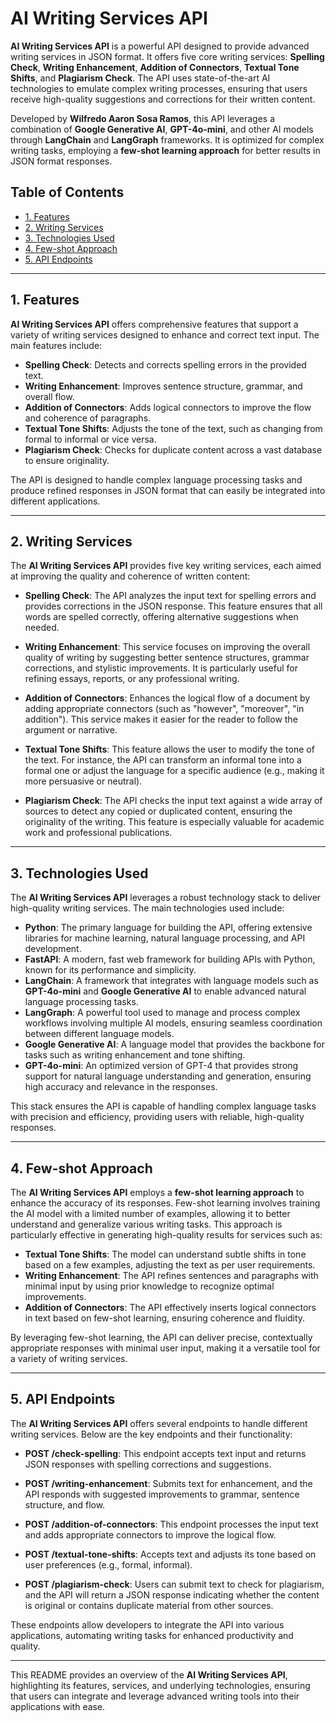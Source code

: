 # AI Writing Services API

**AI Writing Services API** is a powerful API designed to provide advanced writing services in JSON format. It offers five core writing services: **Spelling Check**, **Writing Enhancement**, **Addition of Connectors**, **Textual Tone Shifts**, and **Plagiarism Check**. The API uses state-of-the-art AI technologies to emulate complex writing processes, ensuring that users receive high-quality suggestions and corrections for their written content.

Developed by **Wilfredo Aaron Sosa Ramos**, this API leverages a combination of **Google Generative AI**, **GPT-4o-mini**, and other AI models through **LangChain** and **LangGraph** frameworks. It is optimized for complex writing tasks, employing a **few-shot learning approach** for better results in JSON format responses.

## Table of Contents

- [1. Features](#1-features)
- [2. Writing Services](#2-writing-services)
- [3. Technologies Used](#3-technologies-used)
- [4. Few-shot Approach](#4-few-shot-approach)
- [5. API Endpoints](#5-api-endpoints)

---

## 1. Features

**AI Writing Services API** offers comprehensive features that support a variety of writing services designed to enhance and correct text input. The main features include:

- **Spelling Check**: Detects and corrects spelling errors in the provided text.
- **Writing Enhancement**: Improves sentence structure, grammar, and overall flow.
- **Addition of Connectors**: Adds logical connectors to improve the flow and coherence of paragraphs.
- **Textual Tone Shifts**: Adjusts the tone of the text, such as changing from formal to informal or vice versa.
- **Plagiarism Check**: Checks for duplicate content across a vast database to ensure originality.

The API is designed to handle complex language processing tasks and produce refined responses in JSON format that can easily be integrated into different applications.

---

## 2. Writing Services

The **AI Writing Services API** provides five key writing services, each aimed at improving the quality and coherence of written content:

- **Spelling Check**: The API analyzes the input text for spelling errors and provides corrections in the JSON response. This feature ensures that all words are spelled correctly, offering alternative suggestions when needed.
  
- **Writing Enhancement**: This service focuses on improving the overall quality of writing by suggesting better sentence structures, grammar corrections, and stylistic improvements. It is particularly useful for refining essays, reports, or any professional writing.

- **Addition of Connectors**: Enhances the logical flow of a document by adding appropriate connectors (such as "however", "moreover", "in addition"). This service makes it easier for the reader to follow the argument or narrative.

- **Textual Tone Shifts**: This feature allows the user to modify the tone of the text. For instance, the API can transform an informal tone into a formal one or adjust the language for a specific audience (e.g., making it more persuasive or neutral).

- **Plagiarism Check**: The API checks the input text against a wide array of sources to detect any copied or duplicated content, ensuring the originality of the writing. This feature is especially valuable for academic work and professional publications.

---

## 3. Technologies Used

The **AI Writing Services API** leverages a robust technology stack to deliver high-quality writing services. The main technologies used include:

- **Python**: The primary language for building the API, offering extensive libraries for machine learning, natural language processing, and API development.
- **FastAPI**: A modern, fast web framework for building APIs with Python, known for its performance and simplicity.
- **LangChain**: A framework that integrates with language models such as **GPT-4o-mini** and **Google Generative AI** to enable advanced natural language processing tasks.
- **LangGraph**: A powerful tool used to manage and process complex workflows involving multiple AI models, ensuring seamless coordination between different language models.
- **Google Generative AI**: A language model that provides the backbone for tasks such as writing enhancement and tone shifting.
- **GPT-4o-mini**: An optimized version of GPT-4 that provides strong support for natural language understanding and generation, ensuring high accuracy and relevance in the responses.

This stack ensures the API is capable of handling complex language tasks with precision and efficiency, providing users with reliable, high-quality responses.

---

## 4. Few-shot Approach

The **AI Writing Services API** employs a **few-shot learning approach** to enhance the accuracy of its responses. Few-shot learning involves training the AI model with a limited number of examples, allowing it to better understand and generalize various writing tasks. This approach is particularly effective in generating high-quality results for services such as:

- **Textual Tone Shifts**: The model can understand subtle shifts in tone based on a few examples, adjusting the text as per user requirements.
- **Writing Enhancement**: The API refines sentences and paragraphs with minimal input by using prior knowledge to recognize optimal improvements.
- **Addition of Connectors**: The API effectively inserts logical connectors in text based on few-shot learning, ensuring coherence and fluidity.

By leveraging few-shot learning, the API can deliver precise, contextually appropriate responses with minimal user input, making it a versatile tool for a variety of writing services.

---

## 5. API Endpoints

The **AI Writing Services API** offers several endpoints to handle different writing services. Below are the key endpoints and their functionality:

- **POST /check-spelling**: This endpoint accepts text input and returns JSON responses with spelling corrections and suggestions.

- **POST /writing-enhancement**: Submits text for enhancement, and the API responds with suggested improvements to grammar, sentence structure, and flow.

- **POST /addition-of-connectors**: This endpoint processes the input text and adds appropriate connectors to improve the logical flow.

- **POST /textual-tone-shifts**: Accepts text and adjusts its tone based on user preferences (e.g., formal, informal).

- **POST /plagiarism-check**: Users can submit text to check for plagiarism, and the API will return a JSON response indicating whether the content is original or contains duplicate material from other sources.

These endpoints allow developers to integrate the API into various applications, automating writing tasks for enhanced productivity and quality.

---

This README provides an overview of the **AI Writing Services API**, highlighting its features, services, and underlying technologies, ensuring that users can integrate and leverage advanced writing tools into their applications with ease.
